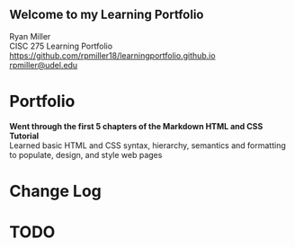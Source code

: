 ## Welcome to my Learning Portfolio


Ryan Miller<br/>
CISC 275 Learning Portfolio<br/>
https://github.com/rpmiller18/learningportfolio.github.io<br/>
rpmiller@udel.edu

# Portfolio
**Went through the first 5 chapters of the Markdown HTML and CSS Tutorial**<br/>
Learned basic HTML and CSS syntax, hierarchy, semantics and formatting to populate, design, and style web pages

# Change Log

# TODO
